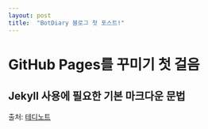 ```yaml
---
layout: post
title:  "BotDiary 블로그 첫 포스트!"
---
```

GitHub Pages를 꾸미기 첫 걸음
==
Jekyll 사용에 필요한 기본 마크다운 문법
--


출처: [테디노트](https://teddylee777.github.io/jekyll/Jekyll-%EC%82%AC%EC%9A%A9%EC%9D%84-%EC%9C%84%ED%95%9C-markdown-%EB%AC%B8%EB%B2%95)
